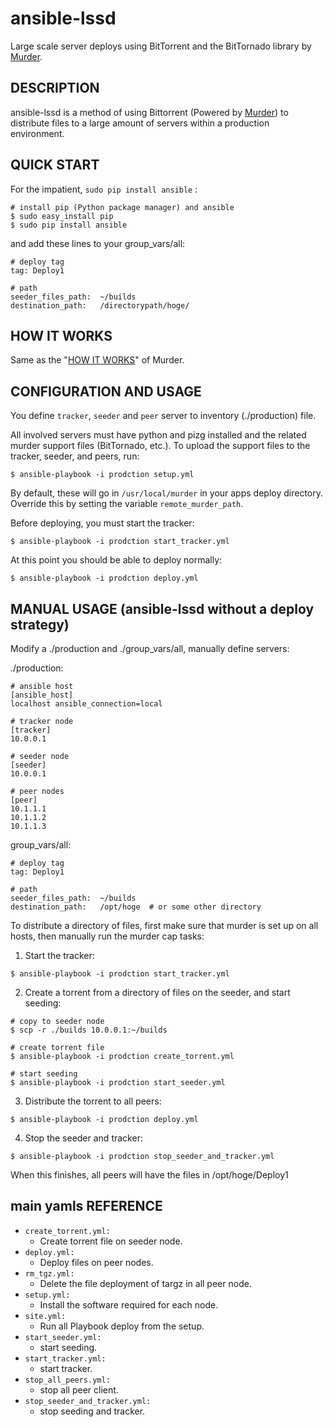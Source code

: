 ansible-lssd
============

Large scale server deploys using BitTorrent and the BitTornado library by [Murder](https://github.com/lg/murder).

DESCRIPTION
-----------
ansible-lssd  is a method of using Bittorrent (Powered by [Murder](https://github.com/lg/murder)) to distribute files to a large amount
of servers within a production environment. 


QUICK START
-----------

For the impatient, `sudo pip install ansible` :
  ```bash:
  # install pip (Python package manager) and ansible
  $ sudo easy_install pip
  $ sudo pip install ansible
  ```

and add these lines to your group_vars/all:
  ```YAML:group_vars/all
  # deploy tag
  tag: Deploy1
  
  # path
  seeder_files_path:  ~/builds
  destination_path:   /directorypath/hoge/
  ```


HOW IT WORKS
------------

Same as the "[HOW IT WORKS](https://github.com/lg/murder/blob/master/README.md#how-it-works)" of Murder.


CONFIGURATION AND USAGE
-----------------------

You define `tracker`, `seeder` and `peer` server to inventory (./production) file.

All involved servers must have python and pizg installed and the related murder
support files (BitTornado, etc.). To upload the support files to the
tracker, seeder, and peers, run:

  ```bash:
  $ ansible-playbook -i prodction setup.yml
  ```

By default, these will go in `/usr/local/murder` in your apps deploy directory. 
Override this by setting the variable `remote_murder_path`. 

Before deploying, you must start the tracker:

  ```bash:
  $ ansible-playbook -i prodction start_tracker.yml
  ```

At this point you should be able to deploy normally:

  ```bash:
  $ ansible-playbook -i prodction deploy.yml
  ```


MANUAL USAGE (ansible-lssd without a deploy strategy)
-----------------------------------------------------

Modify a ./production and ./group_vars/all, manually define servers:

./production:
  ```INI:production
  # ansible host
  [ansible_host]
  localhost ansible_connection=local
  
  # tracker node
  [tracker]
  10.0.0.1
  
  # seeder node
  [seeder]
  10.0.0.1
  
  # peer nodes
  [peer]
  10.1.1.1
  10.1.1.2
  10.1.1.3
  ```

group_vars/all:
  ```YAML:group_vars/all
  # deploy tag
  tag: Deploy1
  
  # path
  seeder_files_path:  ~/builds
  destination_path:   /opt/hoge  # or some other directory
  ```

To distribute a directory of files, first make sure that murder is set
up on all hosts, then manually run the murder cap tasks:

1. Start the tracker:

  ```bash:
  $ ansible-playbook -i prodction start_tracker.yml
  ```

2. Create a torrent from a directory of files on the seeder, and start seeding:

  ```bash:
  # copy to seeder node
  $ scp -r ./builds 10.0.0.1:~/builds
  
  # create torrent file
  $ ansible-playbook -i prodction create_torrent.yml
  
  # start seeding
  $ ansible-playbook -i prodction start_seeder.yml
  ```

3. Distribute the torrent to all peers:

  ```bash:
  $ ansible-playbook -i prodction deploy.yml
  ```

4. Stop the seeder and tracker:

  ```bash:
  $ ansible-playbook -i prodction stop_seeder_and_tracker.yml
  ```

When this finishes, all peers will have the files in /opt/hoge/Deploy1


main yamls REFERENCE
--------------------

* `create_torrent.yml:`
  * Create torrent file on seeder node.
* `deploy.yml:`
  * Deploy files on peer nodes.
* `rm_tgz.yml:`
  * Delete the file deployment of targz in all peer node.
* `setup.yml:`
  * Install the software required for each node.
* `site.yml:`
  * Run all Playbook deploy from the setup.
* `start_seeder.yml:`
  * start seeding.
* `start_tracker.yml:`
  * start tracker.
* `stop_all_peers.yml:`
  * stop all peer client.
* `stop_seeder_and_tracker.yml:`
  * stop seeding and tracker.





